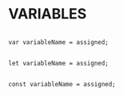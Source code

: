 # VARIABLES

<!-- - [VAR]() -->

```

var variableName = assigned;

```

<!-- - [LET]()  -->

```

let variableName = assigned;

```

<!-- https://www.w3schools.com/js/js_let.asp -->

<!-- - [CONST]() -->

```

const variableName = assigned;

```

<!-- https://www.w3schools.com/js/js_const.asp -->

<!-- https://www.w3schools.com/js/js_variables.asp -->